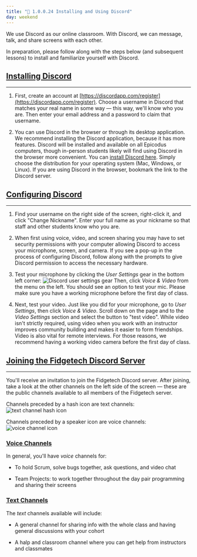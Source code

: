 ```yaml
---
title: "📓 1.0.0.24 Installing and Using Discord"
day: weekend
---
```


We use Discord as our online classroom. With Discord, we can message, talk, and share screens with each other. 

In preparation, please follow along with the steps below (and subsequent lessons) to install and familiarize yourself with Discord.

## [Installing Discord](#installing-discord)

---

1. First, create an account at [https://discordapp.com/register](https://discordapp.com/register). Choose a username in Discord that matches your real name in some way — this way, we'll know who you are. Then enter your email address and a password to claim that username. 

2. You can use Discord in the browser or through its desktop application. We recommend installing the Discord application, because it has more features. Discord will be installed and available on all Epicodus computers, though in-person students likely will find using Discord in the browser more convenient. You can [install Discord here](https://discord.com/download). Simply choose the distribution for your operating system (Mac, Windows, or Linux). If you are using Discord in the browser, bookmark the link to the Discord server.

## [Configuring Discord](#configuring-discord)

---

1. Find your username on the right side of the screen, right-click it, and click "Change Nickname". Enter your full name as your nickname so that staff and other students know who you are.

2. When first using voice, video, and screen sharing you may have to set security permissions with your computer allowing Discord to access your microphone, screen, and camera. If you see a pop-up in the process of configuring Discord, follow along with the prompts to give Discord permission to access the necessary hardware. 

3. Test your microphone by clicking the _User Settings_ gear in the bottom left corner: ![Discord user settings gear](https://learnhowtoprogram.s3.us-west-2.amazonaws.com/discord_user_settings_gear.png) Then, click _Voice & Video_ from the menu on the left. You should see an option to test your mic. Please make sure you have a working microphone before the first day of class. 

4. Next, test your video. Just like you did for your microphone, go to _User Settings_, then click _Voice & Video_. Scroll down on the page and to the _Video Settings_ section and select the button to "test video". While video isn't strictly required, using video when you work with an instructor improves community building and makes it easier to form friendships. Video is also vital for remote interviews. For those reasons, we recommend having a working video camera before the first day of class.

## [Joining the Fidgetech Discord Server](#joining-the-epicodus-discord-server)

---

You'll receive an invitation to join the Fidgetech Discord server. After joining, take a look at the other channels on the left side of the screen — these are the public channels available to all members of the Fidgetech server. 

Channels preceded by a hash icon are text channels:
![text channel hash icon](https://learnhowtoprogram.s3.us-west-2.amazonaws.com/discord_text_channel_icon.png)

Channels preceded by a speaker icon are voice channels:
![voice channel icon](https://learnhowtoprogram.s3.us-west-2.amazonaws.com/discord_voice_channel_icon.png)

### [Voice Channels](#voice-channels)

In general, you'll have _voice_ channels for:

* To hold Scrum, solve bugs together, ask questions, and video chat

* Team Projects: to work together throughout the day pair programming and sharing their screens

### [Text Channels](#text-channels)

The _text_ channels available will include:

* A general channel for sharing info with the whole class and having general discussions with your cohort

* A halp and classroom channel where you can get help from instructors and classmates
